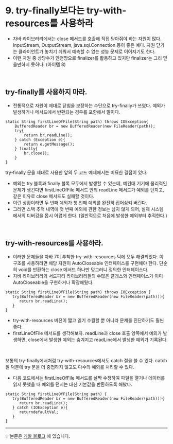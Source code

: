 # 9. try-finally보다는 try-with-resources를 사용하라
- 자바 라이브러리에서는 close 메서드를 호출해 직접 닫아줘야 하는 자원이 많다. InputStream, OutputStream, java.sql.Connection 등이 좋은 예다. 자원 닫기는 클라이언트가 놓치기 쉬워서 예측할 수 없는 성능 문제로 이어지기도 한다.   
- 이런 자원 중 상당수가 안전망으로 finalizer를 활용하고 있지만 finalizer는 그리 믿을만하지 못하다. (아이템 8)

<br>  

## try-finally를 사용하지 마라.
- 전통적으로 자원이 제대로 닫힘을 보장하는 수단으로 try-finally가 쓰였다. 예외가 발생하거나 메서드에서 반환되는 경우를 포함해서 말이다.

~~~
static String firstLineOfFile(String path) throws IOException{
	BufferedReader br = new BufferedReader(new FileReader(path));
	try{
		return br.readLine();
	} catch (Exception e){
		return e.getMessage();
	} finally{
		br.close();
	}
}
~~~

try-finally 문을 제대로 사용한 앞의 두 코드 예제에서는 미묘한 결점이 있다.
- 예외는 try 블록과 finally 블록 모두에서 발생할 수 있는데, 예컨대 기기에 물리적인 문제가 생긴다면 firstLineOfFile 메서드 안의 readLine 메서드가 예외를 던지고, 같은 이유로 close 메서드도 실패할 것이다.
- 이런 상황이라면 두 번째 예외가 첫 번째 예외를 완전히 집어삼켜 버린다.
- 그러면 스택 추적 내역에 첫 번째 예외에 관한 정보는 남지 않게 되어, 실제 시스템에서의 디버깅을 몹시 어렵게 한다. (일반적으로 처음에 발생한 예외부터 추적한다.)


<br> 
 
## try-with-resources를 사용하라. 
- 이러한 문제들을 자바 7이 투척한 try-with-resources 덕에 모두 해결되었다. 이 구조를 사용하려면 해당 자원이 AutoCloseable 인터페이스를 구현해야 한다. 단순히 void를 반환하는 close 메서드 하나만 덩그러니 정의한 인터페이스다.
- 자바 라이브러리와 서드파티 라이브러리들의 수많은 클래스와 인터페이스가 이미 AutoCloseable을 구현하거나 확장해뒀다.

~~~
static String firstLineOfFile(String path) throws IOException {
   try(BufferedReader br = new BufferedReader(new FileReader(path))){
      return br.readLine();
   }
}
~~~

- try-with-resources 버전이 짧고 읽기 수월할 뿐 아니라 문제를 진단하기도 훨씬 좋다.
- firstLineOfFile 메서드를 생각해보자. readLine과 close 호출 양쪽에서 예외가 발생하면, close에서 발생한 예외는 숨겨지고 readLine에서 발생한 예외가 기록된다.

<br>
  
보통의 try-finally에서처럼 try-with-resources에서도 catch 절을 쓸 수 있다. catch절 덕분에 try 문을 더 중첩하지 않고도 다수의 예외를 처리할 수 있다. 
- 다음 코드에서는 firstLineOfFile 메서드를 살짝 수정하여 파일을 열거나 데이터를 읽지 못했을 때 예외를 던지는 대신 기본값을 반환하도록 해봤다.
~~~
static String firstLineOfFile(String path) {
   try(BufferedReader br = new BufferedReader(new FileReader(path))){
      return br.readLine();
   } catch (IOException e){
      returndefaultVal;
   }
}
~~~ 

--- 


💡 본문은 [개발 블로그](https://loosie.tistory.com/601) 에 있습니다.

